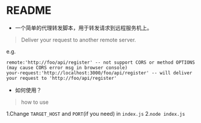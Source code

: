 # README
- 一个简单的代理转发脚本，用于转发请求到远程服务机上。
> Deliver your request to another remote server.

e.g.
```TEXT
remote:'http://foo/api/register' -- not support CORS or method OPTIONS (may cause CORS error msg in browser console)
your-request:'http://localhost:3000/foo/api/register' -- will deliver your request to 'http://foo/api/register'
```

- 如何使用？
> how to use

1.Change `TARGET_HOST` and `PORT`(if you need) in `index.js`
2.`node index.js`